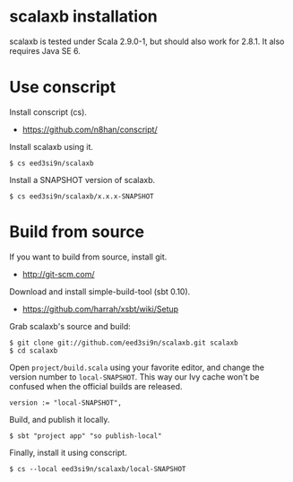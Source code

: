 scalaxb installation
====================

scalaxb is tested under Scala 2.9.0-1, but should also work for 2.8.1.
It also requires Java SE 6.

Use conscript
=============

Install conscript (cs).

- https://github.com/n8han/conscript/

Install scalaxb using it.

    $ cs eed3si9n/scalaxb

Install a SNAPSHOT version of scalaxb.

    $ cs eed3si9n/scalaxb/x.x.x-SNAPSHOT


Build from source
=================================

If you want to build from source, install git.

- http://git-scm.com/

Download and install simple-build-tool (sbt 0.10).

- https://github.com/harrah/xsbt/wiki/Setup

Grab scalaxb's source and build:

    $ git clone git://github.com/eed3si9n/scalaxb.git scalaxb
    $ cd scalaxb

Open `project/build.scala` using your favorite editor, and change the version number to `local-SNAPSHOT`.
This way our Ivy cache won't be confused when the official builds are released.

    version := "local-SNAPSHOT",

Build, and publish it locally.

    $ sbt "project app" "so publish-local"

Finally, install it using conscript.

    $ cs --local eed3si9n/scalaxb/local-SNAPSHOT
